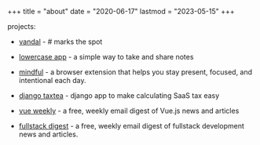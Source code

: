 +++
title = "about"
date = "2020-06-17"
lastmod = "2023-05-15"
+++

projects:

- [vandal](https://www.vandal.app) - # marks the spot

- [lowercase app](https://www.lowercase.app/) - a simple way to take and share notes

- [mindful](https://www.bemindful.dev/) - a browser extension that helps you stay present, focused, and intentional each day.

- [django taxtea](https://github.com/lowercase-app/django-taxtea) - django app to make calculating SaaS tax easy

- [vue weekly](https://www.vueweekly.dev/) - a free, weekly email digest of Vue.js news and articles

- [fullstack digest](https://www.fullstackdigest.com/) - a free, weekly email digest of fullstack development news and articles.
